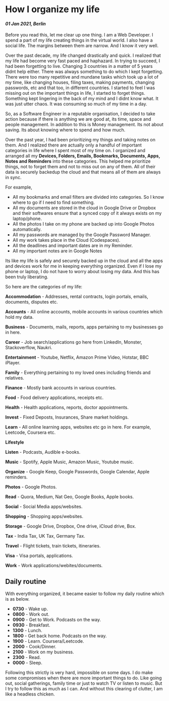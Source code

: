 # How I organize my life

#### *01 Jan 2021, Berlin*

Before you read this, let me clear up one thing. I am a Web Developer. I spend a part of my life creating things in the virtual world. I also have a social life. The margins between them are narrow. And I know it very well.

Over the past decade, my life changed drastically and quick. I realized that my life had become very fast paced and haphazard. In trying to succeed, I had been forgetting to live. Changing 3 countries in a matter of 5 years didnt help either. There was always something to do which I kept forgetting. There were too many repetitive and mundane tasks which took up a lot of my time, like changing houses, filing taxes, making payments, changing passwords, etc and that too, in different countries. I started to feel I was missing out on the important things in life, I started to forget things. Something kept lingering in the back of my mind and I didnt know what. It was just utter chaos. It was consuming so much of my time in a day.

So, as a Software Engineer in a reputable organisation, I decided to take action because if there is anything we are good at, its time, space and people management. In addition to this is Money management. Its not about saving. Its about knowing where to spend and how much.

Over the past year, I had been prioritizing my things and taking notes on them. And I realized there are actually only a handful of important categories in life where I spent most of my time on. I organized and arranged all my **Devices, Folders, Emails, Bookmarks, Documents, Apps, Notes and Reminders** into these categories. This helped me prioritize things, not to forget them and not to miss out on any of them. All of their data is securely backedup the cloud and that means all of them are always in sync.

For example,
- All my bookmarks and email filters are divided into categories. So I know where to go if I need to find something.
- All my documents are stored in the cloud in Google Drive or Dropbox and their softwares ensure that a synced copy of it always exists on my laptop/phone.
- All the photos I take on my phone are backed up into Google Photos automatically.
- All my passwords are managed by the Google Password Manager.
- All my work takes place in the Cloud (Codespaces).
- All the deadlines and important dates are in my Reminder.
- All my important notes are in Google Notes

Its like my life is safely and securely backed up in the cloud and all the apps and devices work for me in keeping everything organized. Even if I lose my phone or laptop, I do not have to worry about losing my data. And this has been truly liberating.

So here are the categories of my life:

**Accommodation** - Addresses, rental contracts, login portals, emails, documents, disputes etc.

**Accounts** - All online accounts, mobile accounts in various countries which hold my data.

**Business** - Documents, mails, reports, apps pertaining to my businesses go in here.

**Career** - Job search/applications go here from LinkedIn, Monster, Stackoverflow, Naukri.

**Entertainment** - Youtube, Netflix, Amazon Prime Video, Hotstar, BBC iPlayer.

**Family** - Everything pertaining to my loved ones including friends and relatives.

**Finance** - Mostly bank accounts in various countries.

**Food** - Food delivery applications, receipts etc.

**Health** - Health applications, reports, doctor appointments.

**Invest** - Fixed Deposts, Insurances, Share market holdings.

**Learn** - All online learning apps, websites etc go in here. For example, Leetcode, Coursera etc.

**Lifestyle**

**Listen** - Podcasts, Audible e-books.

**Music** - Spotify, Apple Music, Amazon Music, Youtube music.

**Organize** - Google Keep, Google Passwords, Google Calendar, Apple reminders.

**Photos** - Google Photos.

**Read** - Quora, Medium, Nat Geo, Google Books, Apple books.

**Social** - Social Media apps/websites.

**Shopping** - Shopping apps/websites.

**Storage** - Google Drive, Dropbox, One drive, iCloud drive, Box.

**Tax** - India Tax, UK Tax, Germany Tax.

**Travel** - Flight tickets, train tickets, itineraries.

**Visa** - Visa portals, applications.

**Work** - Work applications/webites/documents.

## Daily routine

With everything organized, it became easier to follow my daily routine which is as below.

- **0730** - Wake up.
- **0800** - Work out.
- **0900** - Get to Work. Podcasts on the way.
- **0930** - Breakfast.
- **1300** - Lunch.
- **1800** - Get back home. Podcasts on the way.
- **1900** - Learn. Coursera/Leetcode.
- **2000** - Cook/Dinner.
- **2100** - Work on my business.
- **2300** - Read.
- **0000** - Sleep.

Following this strictly is very hard, impossible on some days. I do make some compromises when there are more important things to do. Like going out, social gatherings, family time or just to watch TV or listen to music. But I try to follow this as much as I can. And without this clearing of clutter, I am like a headless chicken.


